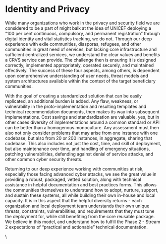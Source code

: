 # Identity and Privacy

While many organizations who work in the privacy and security field we are considered to be a part of might balk at the idea of UNICEF deploying a “100 per cent continuous, compulsory, and permanent registration” through digital identity and vital statistics tracking, we do not. Through our deep experience with exile communities, diasporas, refugees, and other communities in great need of services, but lacking core infrastructure and sufficient centralized services, we understand the clear values and benefits a CRVS service can provide. The challenge then is ensuring it is designed correctly, implemented appropriately, operated securely, and maintained effectively. The success of these four aspects, among others, is dependent upon comprehensive understanding of user needs, threat models and system architectures available within the context of the target beneficiary communities.

With the goal of creating a standardized solution that can be easily replicated, an additional burden is added. Any flaw, weakness, or vulnerability in the proto-implementation and resulting templates and technical recommendation documents, then makes its way into subsequent implementations. Cost savings and standardization are valuable, yes, but in other cases diversity of implementations around a common standard or API can be better than a homogenous monoculture. Any assessment must then also not only consider problems that may arise from one instance with one codebase, but also from 20 or 200 instances, in aggregate, sharing that codebase. This also includes not just the cost, time, and skill of deployment, but also maintenance over time, and handling of emergency situations, patching vulnerabilities, defending against denial of service attacks, and other common cyber security threats.

Returning to our deep experience working with communities at risk, especially those facing advanced cyber attacks, we see the great value in providing a robust, packaged, vetted solution, along with technical assistance in helpful documentation and best practices forms. This allows the communities themselves to understand how to adopt, nurture, support, and sustain these systems, all while building their own in-house and local capacity. It is in this aspect that the helpful diversity returns - each organization and local deployment team understands their own unique threats, constraints, vulnerabilities, and requirements that they must tune the deployment for, while still benefiting from the core reusable package. We believe in this model, and understand how to fulfill the Phase 2 - Stream 2 expectations of “practical and actionable” technical documentation.

\
